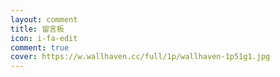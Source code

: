 ```yaml
---
layout: comment
title: 留言板
icon: i-fa-edit
comment: true
cover: https://w.wallhaven.cc/full/1p/wallhaven-1p51g1.jpg
---
```

